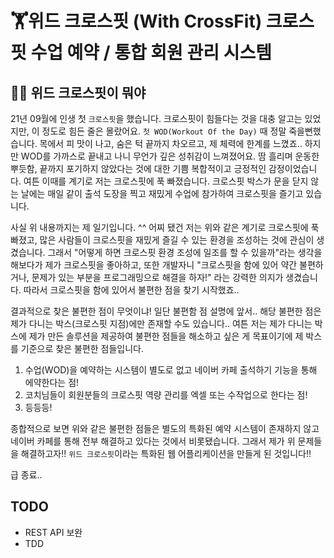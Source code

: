 # 🏋️‍위드 크로스핏 (With CrossFit) 크로스핏 수업 예약 / 통합 회원 관리 시스템

## 🙋‍♂ ‍위드 크로스핏이 뭐야
21년 09월에 인생 첫 `크로스핏`을 했습니다. 크로스핏이 힘들다는 것을 대충 알고는 있었지만, 이 정도로 힘든 줄은 몰랐어요. `첫 WOD(Workout Of the Day)` 때
정말 죽을뻔했습니다. 목에서 피 맛이 나고, 숨은 턱 끝까지 차오르고, 제 체력에 한계를 느꼈죠.. 하지만 WOD를 가까스로 끝내고 나니 무언가 깊은 성취감이 느껴졌어요.
땀 흘리며 운동한 뿌듯함, 끝까지 포기하지 않았다는 것에 대한 기쁨 복합적이고 긍정적인 감정이었습니다. 여튼 이때를 계기로 저는 크로스핏에 푹 빠졌습니다. 크로스핏 박스가
문을 닫지 않는 날에는 매일 같이 출석 도장을 찍고 재밌게 수업에 참가하여 크로스핏을 즐기고 있습니다.

사실 위 내용까지는 제 일기입니다. ^^ 어찌 됐건 저는 위와 같은 계기로 크로스핏에 푹 빠졌고, 많은 사람들이 크로스핏을 재밌게 즐길 수 있는 환경을 조성하는 것에 관심이 생겼습니다.
그래서 "어떻게 하면 크로스핏 환경 조성에 일조를 할 수 있을까"라는 생각을 해보다가 제가 크로스핏을 좋아하고, 또한 개발자니 "크로스핏을 함에 있어 약간 불편하거나, 
문제가 있는 부분을 프로그래밍으로 해결을 하자!" 라는 강력한 의지가 생겼습니다. 따라서 크로스핏을 함에 있어서 불편한 점을 찾기 시작했죠..

결과적으로 찾은 불편한 점이 무엇이냐! 일단 불편함 점 설명에 앞서.. 해당 불편한 점은 제가 다니는 박스(크로스핏 지점)에만 존재할 수도 있습니다.. 여튼 저는 제가 다니는 박스에 제가 만든 
솔루션을 제공하여 불편한 점들을 해소하고 싶은 게 목표이기에 제 박스를 기준으로 찾은 불편한 점들입니다.

1. 수업(WOD)을 예약하는 시스템이 별도로 없고 네이버 카페 출석하기 기능을 통해 에약한다는 점!
2. 코치님들이 회원분들의 크로스핏 역량 관리를 엑셀 또는 수작업으로 한다는 점!
3. 등등등!

종합적으로 보면 위와 같은 불편한 점들은 별도의 특화된 예약 시스템이 존재하지 않고 네이버 카페를 통해 전부 해결하고 있다는 것에서
비롯됐습니다. 그래서 제가 위 문제들을 해결하고자!! `위드 크로스핏`이라는 특화된 웹 어플리케이션을 만들게 된 것입니다!!

급 종료..

## TODO
- REST API 보완
- TDD
